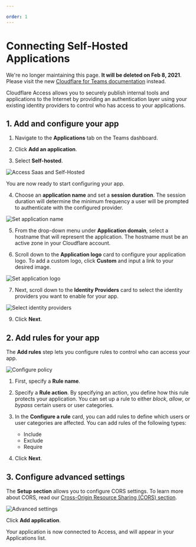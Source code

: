 ```yaml
---

order: 1
---
```


# Connecting Self-Hosted Applications

<Aside type='warning' header='⚠️ THIS PAGE IS OUTDATED'>

We're no longer maintaining this page. **It will be deleted on Feb 8, 2021**. Please visit the new [Cloudflare for Teams documentation](https://secret.wiki/cloudflare-one/teams-docs-changes) instead.

</Aside>

Cloudflare Access allows you to securely publish internal tools and applications to the Internet by providing an authentication layer using your existing identity providers to control who has access to your applications.

## 1. Add and configure your app

1. Navigate to the **Applications** tab on the Teams dashboard.

2. Click **Add an application**.

3. Select **Self-hosted**.

![Access Saas and Self-Hosted](../../static/summary/selfhosted-vs-saas.png)

You are now ready to start configuring your app.

4. Choose an **application name** and set a **session duration**.
The session duration will determine the minimum frequency a user will be prompted to authenticate with the configured provider.

![Set application name](../../static/summary/application-name.png)

5. From the drop-down menu under **Application domain**, select a hostname that will represent the application. The hostname must be an active zone in your Cloudflare account.

6. Scroll down to the **Application logo** card to configure your application logo.
To add a custom logo, click **Custom** and input a link to your desired image.

![Set application logo](../../static/summary/app-logo-sh.png)

7. Next, scroll down to the **Identity Providers** card to select the identity providers you want to enable for your app.

![Select identity providers](../../static/summary/idps-saas.png)

9. Click **Next**.

## 2. Add rules for your app

The **Add rules** step lets you configure rules to control who can access your app.

![Configure policy](../../static/summary/configure-policy.png)

1. First, specify a **Rule name**.

2. Specify a **Rule action**. By specifying an action, you define how this rule protects your application. You can set up a rule to either *block*, *allow*, or *bypass* certain users or user categories.

3. In the **Configure a rule** card, you can add rules to define which users or user categories are affected. You can add rules of the following types:
   * Include
   * Exclude
   * Require

4. Click **Next**.

## 3. Configure advanced settings

The **Setup section** allows you to configure CORS settings. To learn more about CORS, read our [Cross-Origin Resource Sharing (CORS) section](/setting-up-access/cors/).

 ![Advanced settings](../../static/summary/advanced-settings.png)

 Click **Add application**.

Your application is now connected to Access, and will appear in your Applications list.
